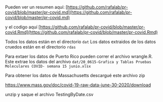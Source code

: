 Pueden ver un resumen aquí: [https://github.com/rafalab/pr-covid/blob/master/pr-covid.md](https://github.com/rafalab/pr-covid/blob/master/pr-covid.md)

y el codigo aquí [https://github.com/rafalab/pr-covid/blob/master/pr-covid.Rmd](https://github.com/rafalab/pr-covid/blob/master/pr-covid.Rmd)


Todos los datos están en el directorio `dat`
Los datos extraidos de los datos cruedos están en el directorio `rdas`

Para extaer los datos de Puerto Rico pueden correr el archivo wrangle.R. Este extrae los datos del archivo `dat/20_0615-Grafica y Tablas Pruebas Moleculares COVID- semana 15 junio.xlsx`

Para obtener los datos de Massachusetts descargué este archivo zip

https://www.mass.gov/doc/covid-19-raw-data-june-30-2020/download

unzip y saque el archivo TestingByDate.csv
